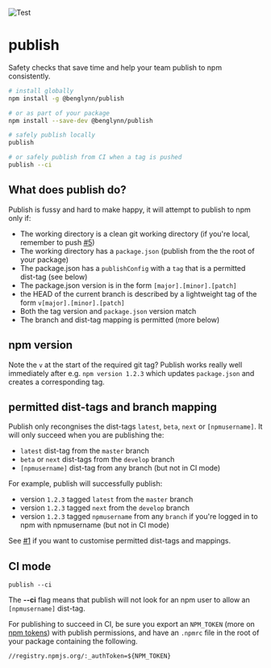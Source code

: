 ![Test](https://github.com/benglynn/publish/workflows/Test/badge.svg)

# publish

Safety checks that save time and help your team publish to npm consistently.

```bash
# install globally
npm install -g @benglynn/publish

# or as part of your package
npm install --save-dev @benglynn/publish

# safely publish locally
publish

# or safely publish from CI when a tag is pushed
publish --ci
```

## What does publish do?

Publish is fussy and hard to make happy, it will attempt to publish to npm only
if:

- The working directory is a clean git working directory (if you're local,
  remember to push [#5][])
- The working directory has a `package.json` (publish from the the root of
  your package)
- The package.json has a `publishConfig` with a `tag` that is a permitted
  dist-tag (see below)
- The package.json version is in the form `[major].[minor].[patch]`
- the HEAD of the current branch is described by a lightweight tag of the form
  `v[major].[minor].[patch]`
- Both the tag version and `package.json` version match
- The branch and dist-tag mapping is permitted (more below)

## npm version
Note the `v` at the start of the required git tag? Publish works really well
immediately after e.g. `npm version 1.2.3` which updates `package.json` and 
creates a corresponding tag.

## permitted dist-tags and branch mapping

Publish only recongnises the dist-tags `latest`, `beta`, `next` or
`[npmusername]`. It will only succeed when you are publishing the:
- `latest` dist-tag from the `master` branch
- `beta` or `next` dist-tags from the `develop` branch
- `[npmusername]` dist-tag from any branch (but not in CI mode)

For example, publish will successfully publish:
- version `1.2.3` tagged `latest` from the `master` branch
- version `1.2.3` tagged `next` from the `develop` branch
- version `1.2.3` tagged `npmusername` from any `branch` if you're logged in to
  npm with npmusername (but not in CI mode)

See [#1][] if you want to customise permitted dist-tags and mappings.

## CI mode

`publish --ci`

The **--ci** flag means that publish will not look for an npm user to allow an
`[npmusername]` dist-tag. 

For publishing to succeed in CI, be sure you export an `NPM_TOKEN` (more on [npm
  tokens][]) with publish permissions, and have an `.npmrc` file in the root of
  your package containing the following.

  ```
  //registry.npmjs.org/:_authToken=${NPM_TOKEN}
  ```

[npm tokens]: https://docs.npmjs.com/about-authentication-tokens

[#1]: https://github.com/benglynn/publish/issues/1
[#5]: https://github.com/benglynn/publish/issues/5